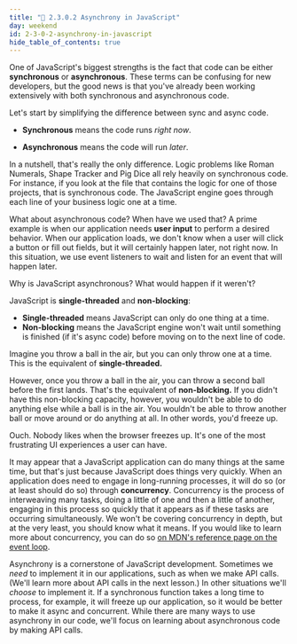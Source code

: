 ```yaml
---
title: "📓 2.3.0.2 Asynchrony in JavaScript"
day: weekend
id: 2-3-0-2-asynchrony-in-javascript
hide_table_of_contents: true
---
```


One of JavaScript's biggest strengths is the fact that code can be either **synchronous** or **asynchronous**. These terms can be confusing for new developers, but the good news is that you've already been working extensively with both synchronous and asynchronous code.

Let's start by simplifying the difference between sync and async code.

* **Synchronous** means the code runs _right now_.

* **Asynchronous** means the code will run _later_.

In a nutshell, that's really the only difference. Logic problems like Roman Numerals, Shape Tracker and Pig Dice all rely heavily on synchronous code. For instance, if you look at the file that contains the logic for one of those projects, that is synchronous code. The JavaScript engine goes through each line of your business logic one at a time.

What about asynchronous code? When have we used that? A prime example is when our application needs **user input** to perform a desired behavior. When our application loads, we don't know when a user will click a button or fill out fields, but it will certainly happen later, not right now. In this situation, we use event listeners to wait and listen for an event that will happen later.

Why is JavaScript asynchronous? What would happen if it weren't?

JavaScript is **single-threaded** and **non-blocking**:

* **Single-threaded** means JavaScript can only do one thing at a time. 
* **Non-blocking** means the JavaScript engine won't wait until something is finished (if it's async code) before moving on to the next line of code.

Imagine you throw a ball in the air, but you can only throw one at a time. This is the equivalent of **single-threaded.**

However, once you throw a ball in the air, you can throw a second ball before the first lands. That's the equivalent of **non-blocking.** If you didn't have this non-blocking capacity, however, you wouldn't be able to do anything else while a ball is in the air. You wouldn't be able to throw another ball or move around or do anything at all. In other words, you'd freeze up.

Ouch. Nobody likes when the browser freezes up. It's one of the most frustrating UI experiences a user can have.

It may appear that a JavaScript application can do many things at the same time, but that's just because JavaScript does things very quickly. When an application does need to engage in long-running processes, it will do so (or at least should do so) through **concurrency**. Concurrency is the process of interweaving many tasks, doing a little of one and then a little of another, engaging in this process so quickly that it appears as if these tasks are occurring simultaneously. We won't be covering concurrency in depth, but at the very least, you should know what it means. If you would like to learn more about concurrency, you can do so [on MDN's reference page on the event loop](https://developer.mozilla.org/en-US/docs/Web/JavaScript/EventLoop).

Asynchrony is a cornerstone of JavaScript development. Sometimes we _need_ to implement it in our applications, such as when we make API calls. (We'll learn more about API calls in the next lesson.) In other situations we'll _choose_ to implement it. If a synchronous function takes a long time to process, for example, it will freeze up our application, so it would be better to make it async and concurrent. While there are many ways to use asynchrony in our code, we'll focus on learning about asynchronous code by making API calls.
